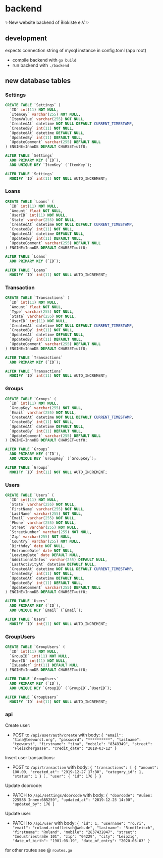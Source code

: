 # backend

✨New website backend of Biokiste e.V.✨

## development

expects connection string of mysql instance in config.toml (app root)

- compile backend with `go build`
- run backend with `./backend`

## new database tables

### Settings

```sql
CREATE TABLE `Settings` (
  `ID` int(11) NOT NULL,
  `ItemKey` varchar(255) NOT NULL,
  `ItemValue` varchar(255) NOT NULL,
  `CreatedAt` datetime NOT NULL DEFAULT CURRENT_TIMESTAMP,
  `CreatedBy` int(11) NOT NULL,
  `UpdatedAt` datetime DEFAULT NULL,
  `UpdatedBy` int(11) DEFAULT NULL,
  `UpdateComment` varchar(255) DEFAULT NULL
) ENGINE=InnoDB DEFAULT CHARSET=utf8;

ALTER TABLE `Settings`
  ADD PRIMARY KEY (`ID`),
  ADD UNIQUE KEY `ItemKey` (`ItemKey`);

ALTER TABLE `Settings`
  MODIFY `ID` int(11) NOT NULL AUTO_INCREMENT;
```

### Loans

```sql
CREATE TABLE `Loans` (
  `ID` int(11) NOT NULL,
  `Amount` float NOT NULL,
  `UserID` int(11) NOT NULL,
  `State` varchar(255) NOT NULL,
  `CreatedAt` datetime NOT NULL DEFAULT CURRENT_TIMESTAMP,
  `CreatedBy` int(11) NOT NULL,
  `UpdatedAt` datetime DEFAULT NULL,
  `UpdatedBy` int(11) DEFAULT NULL,
  `UpdateComment` varchar(255) DEFAULT NULL
) ENGINE=InnoDB DEFAULT CHARSET=utf8;

ALTER TABLE `Loans`
  ADD PRIMARY KEY (`ID`);

ALTER TABLE `Loans`
  MODIFY `ID` int(11) NOT NULL AUTO_INCREMENT;
```

### Transaction

```sql
CREATE TABLE `Transactions` (
  `ID` int(11) NOT NULL,
  `Amount` float NOT NULL,
  `Type` varchar(255) NOT NULL,
  `State` varchar(255) NOT NULL,
  `UserID` int(11) NOT NULL,
  `CreatedAt` datetime NOT NULL DEFAULT CURRENT_TIMESTAMP,
  `CreatedBy` int(11) NOT NULL,
  `UpdatedAt` datetime DEFAULT NULL,
  `UpdatedBy` int(11) DEFAULT NULL,
  `UpdateComment` varchar(255) DEFAULT NULL
) ENGINE=InnoDB DEFAULT CHARSET=utf8;

ALTER TABLE `Transactions`
  ADD PRIMARY KEY (`ID`);

ALTER TABLE `Transactions`
  MODIFY `ID` int(11) NOT NULL AUTO_INCREMENT;
```

### Groups

```sql
CREATE TABLE `Groups` (
  `ID` int(11) NOT NULL,
  `GroupKey` varchar(255) NOT NULL,
  `Email` varchar(255) NOT NULL,
  `CreatedAt` datetime NOT NULL DEFAULT CURRENT_TIMESTAMP,
  `CreatedBy` int(11) NOT NULL,
  `UpdatedAt` datetime DEFAULT NULL,
  `UpdatedBy` int(11) DEFAULT NULL,
  `UpdateComment` varchar(255) DEFAULT NULL
) ENGINE=InnoDB DEFAULT CHARSET=utf8;

ALTER TABLE `Groups`
  ADD PRIMARY KEY (`ID`),
  ADD UNIQUE KEY `GroupKey` (`GroupKey`);

ALTER TABLE `Groups`
  MODIFY `ID` int(11) NOT NULL AUTO_INCREMENT;
```

### Users

```sql
CREATE TABLE `Users` (
  `ID` int(11) NOT NULL,
  `State` varchar(255) NOT NULL,
  `FirstName` varchar(255) NOT NULL,
  `LastName` varchar(255) NOT NULL,
  `Email` varchar(255) NOT NULL,
  `Phone` varchar(255) NOT NULL,
  `Street` varchar(255) NOT NULL,
  `StreetNumber` varchar(255) NOT NULL,
  `Zip` varchar(255) NOT NULL,
  `Country` varchar(255) NOT NULL,
  `Birthday` date NOT NULL,
  `EntranceDate` date NOT NULL,
  `LeavingDate` date DEFAULT NULL,
  `AdditionalInfos` varchar(255) DEFAULT NULL,
  `LastActivityAt` datetime DEFAULT NULL,
  `CreatedAt` datetime NOT NULL DEFAULT CURRENT_TIMESTAMP,
  `CreatedBy` int(11) NOT NULL,
  `UpdatedAt` datetime DEFAULT NULL,
  `UpdatedBy` int(11) DEFAULT NULL,
  `UpdateComment` varchar(255) DEFAULT NULL
) ENGINE=InnoDB DEFAULT CHARSET=utf8;

ALTER TABLE `Users`
  ADD PRIMARY KEY (`ID`),
  ADD UNIQUE KEY `Email` (`Email`);

ALTER TABLE `Users`
  MODIFY `ID` int(11) NOT NULL AUTO_INCREMENT;
```

### GroupUsers

```sql
CREATE TABLE `GroupUsers` (
  `ID` int(11) NOT NULL,
  `GroupID` int(11) NOT NULL,
  `UserID` int(11) NOT NULL,
  `IsLeader` int(11) DEFAULT NULL
) ENGINE=InnoDB DEFAULT CHARSET=utf8;

ALTER TABLE `GroupUsers`
  ADD PRIMARY KEY (`ID`),
  ADD UNIQUE KEY `GroupID` (`GroupID`,`UserID`);

ALTER TABLE `GroupUsers`
  MODIFY `ID` int(11) NOT NULL AUTO_INCREMENT;
```

### api

Create user:

- POST to `/api/user/auth/create` with body:
  `{ "email": "tina@teewurst.org", "password": "**********", "lastname": "teewurst", "firstname": "tina", "mobile": "8348349", "street": "Fleischergasse", "credit_date": "2018-03-12" }`

Insert user transactions:

- POST to `/api/transaction` with body:
  `{ "transactions": [ { "amount": 100.00, "created_at": "2019-12-27 17:30", "category_id": 1, "status": 1 } ], "user": { "id": 176 } }`

Update doorcode:

- PATCH to `/api/settings/doorcode` with body:
  `{ "doorcode": "Außen: 225588 Innen:685259", "updated_at": "2019-12-23 14:00", "updated_by": 176 }`

Update user:

- PATCH to `/api/user` with body:
  `{ "id": 1, "username": "ro.ri", "email": "roland.rindfleisch@web.de", "lastname": "Rindfleisch", "firstname": "Roland", "mobile": "2837432847", "street": "Industriestraße 101", "zip": "04229", "city": "Leipzig", "date_of_birth": "1901-08-19", "date_of_entry": "2020-03-03" }`

for other routes see @ `routes.go`
